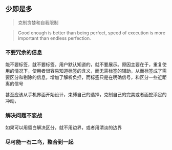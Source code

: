 ## 少即是多

> 克制贪婪和自我限制

> Good enough is better than being perfect, speed of execution is more important than endless perfection.


### 不要冗余的信息

能不要标签，就不要标签。用户默认知道的，就不要展示。原因主要在于，重复使用的情况下，使用者很容易知道标签的含义，而无需标签的辅助，从而标签成了需要区分和剔除的信息，增加了解析负担，而标签只是在明确信号，和区分一些近距离的信号

甚至应该从手机界面开始设计，束缚自己的选择，克制自己的完美或者画蛇添足的冲动，

### 解决问题不恋战

如果可以用留白解决区分，就不用边界，或者用清淡的边界

### 尽可能一石二鸟，整合到一起